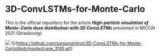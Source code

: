 # 3D-ConvLSTMs-for-Monte-Carlo

This is the official repository for the article ***High-particle simulation of Monte-Carlo dose distribution with 3D ConvLSTMs*** presented in MICCAI 2021 (Strasbourg).

![](https://github.com/soniamartinot/3D-ConvLSTMs-for-Monte-Carlo/blob/master/case_3339.gif)
![}(https://github.com/soniamartinot/3D-ConvLSTMs-for-Monte-Carlo/blob/master/case_3145.gif)
